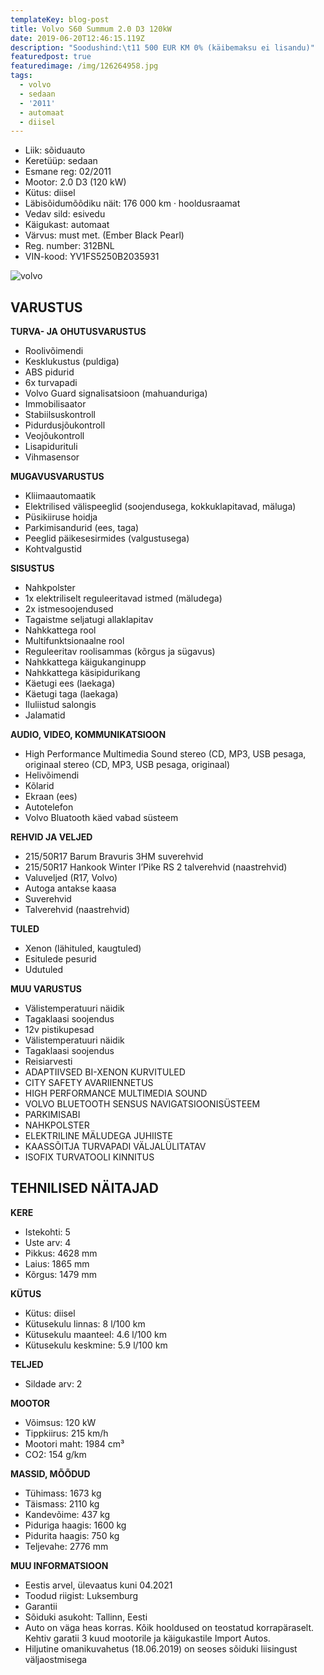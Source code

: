 ```yaml
---
templateKey: blog-post
title: Volvo S60 Summum 2.0 D3 120kW
date: 2019-06-20T12:46:15.119Z
description: "Soodushind:\t11 500 EUR KM 0% (käibemaksu ei lisandu)"
featuredpost: true
featuredimage: /img/126264958.jpg
tags:
  - volvo
  - sedaan
  - '2011'
  - automaat
  - diisel
---
```

* Liik:	sõiduauto
* Keretüüp:	sedaan
* Esmane reg:	02/2011
* Mootor:	2.0 D3 (120 kW)
* Kütus:	diisel
* Läbisõidumõõdiku näit:	176 000 km · hooldusraamat
* Vedav sild:	esivedu
* Käigukast:	automaat
* Värvus:	must met. (Ember Black Pearl)
* Reg. number:	312BNL
* VIN-kood:	YV1FS5250B2035931

![volvo](/img/126264953.jpg "volvo")

## VARUSTUS

**TURVA- JA OHUTUSVARUSTUS**

* Roolivõimendi
* Kesklukustus (puldiga)
* ABS pidurid
* 6x turvapadi
* Volvo Guard signalisatsioon (mahuanduriga)
* Immobilisaator
* Stabiilsuskontroll
* Pidurdusjõukontroll
* Veojõukontroll
* Lisapidurituli
* Vihmasensor

**MUGAVUSVARUSTUS**

* Kliimaautomaatik
* Elektrilised välispeeglid (soojendusega, kokkuklapitavad, mäluga)
* Püsikiiruse hoidja
* Parkimisandurid (ees, taga)
* Peeglid päikesesirmides (valgustusega)
* Kohtvalgustid

**SISUSTUS**

* Nahkpolster
* 1x elektriliselt reguleeritavad istmed (mäludega)
* 2x istmesoojendused
* Tagaistme seljatugi allaklapitav
* Nahkkattega rool
* Multifunktsionaalne rool
* Reguleeritav roolisammas (kõrgus ja sügavus)
* Nahkkattega käigukanginupp
* Nahkkattega käsipidurikang
* Käetugi ees (laekaga)
* Käetugi taga (laekaga)
* Iluliistud salongis
* Jalamatid

**AUDIO, VIDEO, KOMMUNIKATSIOON**

* High Performance Multimedia Sound stereo (CD, MP3, USB pesaga, originaal stereo (CD, MP3, USB pesaga, originaal)
* Helivõimendi
* Kõlarid
* Ekraan (ees)
* Autotelefon
* Volvo Bluatooth käed vabad süsteem

**REHVID JA VELJED**

* 215/50R17 Barum Bravuris 3HM suverehvid
* 215/50R17 Hankook Winter I’Pike RS 2 talverehvid (naastrehvid)
* Valuveljed (R17, Volvo)
* Autoga antakse kaasa
* Suverehvid
* Talverehvid (naastrehvid)

**TULED**

* Xenon (lähituled, kaugtuled)
* Esitulede pesurid
* Udutuled

**MUU VARUSTUS**

* Välistemperatuuri näidik
* Tagaklaasi soojendus
* 12v pistikupesad
* Välistemperatuuri näidik
* Tagaklaasi soojendus
* Reisiarvesti
* ADAPTIIVSED BI-XENON KURVITULED
* CITY SAFETY AVARIIENNETUS
* HIGH PERFORMANCE MULTIMEDIA SOUND
* VOLVO BLUETOOTH SENSUS NAVIGATSIOONISÜSTEEM
* PARKIMISABI
* NAHKPOLSTER
* ELEKTRILINE MÄLUDEGA JUHIISTE
* KAASSÕITJA TURVAPADI VÄLJALÜLITATAV
* ISOFIX TURVATOOLI KINNITUS

## TEHNILISED NÄITAJAD

**KERE**

* Istekohti:	5
* Uste arv:	4
* Pikkus:	4628 mm
* Laius:	1865 mm
* Kõrgus:	1479 mm

**KÜTUS**

* Kütus:	diisel
* Kütusekulu linnas:	8 l/100 km
* Kütusekulu maanteel:	4.6 l/100 km
* Kütusekulu keskmine:	5.9 l/100 km

**TELJED**

* Sildade arv:	2

**MOOTOR**

* Võimsus:	120 kW
* Tippkiirus:	215 km/h
* Mootori maht:	1984 cm³
* CO2:	154 g/km

**MASSID, MÕÕDUD**

* Tühimass:	1673 kg
* Täismass:	2110 kg
* Kandevõime:	437 kg
* Piduriga haagis:	1600 kg
* Pidurita haagis:	750 kg
* Teljevahe:	2776 mm

**MUU INFORMATSIOON**



* Eestis arvel, ülevaatus kuni 04.2021
* Toodud riigist: Luksemburg
* Garantii
* Sõiduki asukoht: Tallinn, Eesti
* Auto on väga heas korras. Kõik hooldused on teostatud korrapäraselt. Kehtiv garatii 3 kuud mootorile ja käigukastile Import Autos.
* Hiljutine omanikuvahetus (18.06.2019) on seoses sõiduki liisingust väljaostmisega

